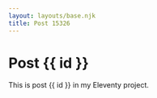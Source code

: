 ```yaml
---
layout: layouts/base.njk
title: Post 15326
---
```


# Post {{ id }}

This is post {{ id }} in my Eleventy project.
